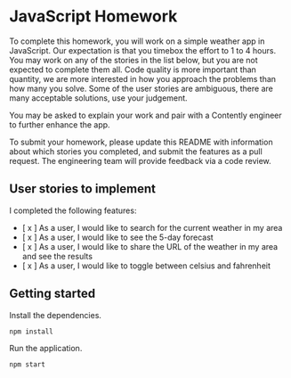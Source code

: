 # JavaScript Homework

To complete this homework, you will work on a simple weather app in JavaScript. Our expectation is that you timebox the effort to 1 to 4 hours. You may work on any of the stories in the list below, but you are not expected to complete them all. Code quality is more important than quantity, we are more interested in how you approach the problems than how many you solve. Some of the user stories are ambiguous, there are many acceptable solutions, use your judgement.

You may be asked to explain your work and pair with a Contently engineer to further enhance the app.

To submit your homework, please update this README with information about which stories you completed, and submit the features as a pull request. The engineering team will provide feedback via a code review.

## User stories to implement
I completed the following features:
- [ x ] As a user, I would like to search for the current weather in my area
- [ x ] As a user, I would like to see the 5-day forecast
- [ x ] As a user, I would like to share the URL of the weather in my area and see the results
- [ x ] As a user, I would like to toggle between celsius and fahrenheit

## Getting started

Install the dependencies.

```bash
npm install
```

Run the application.

```bash
npm start
```
